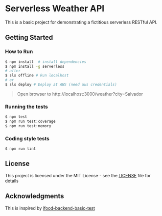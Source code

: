 # Serverless Weather API

This is a basic project for demonstrating a fictitious serverless RESTful API.

## Getting Started

### How to Run

```sh
$ npm install  # install dependencies
$ npm install -g serverless
# after
$ sls offline # Run localhost
# or
$ sls deploy # Deploy at AWS (need aws credentials)
```
> Open browser to http://localhost:3000/weather?city=Salvador

### Running the tests

```sh
$ npm test
$ npm run test:coverage
$ npm run test:memory
```

### Coding style tests

```
$ npm run lint
```

## License

This project is licensed under the MIT License - see the [LICENSE](LICENSE) file for details

## Acknowledgments

This is inspired by [ifood-backend-basic-test](https://github.com/ifood/ifood-backend-basic-test)
